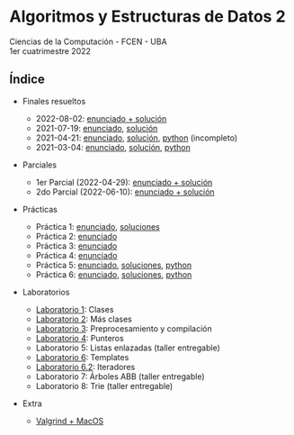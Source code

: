 # Algoritmos y Estructuras de Datos 2

Ciencias de la Computación - FCEN - UBA\
1er cuatrimestre 2022

## Índice

- Finales resueltos

  - 2022-08-02: [enunciado + solución](Finales/2022-08-02/AED2-2022-08-02.pdf)
  - 2021-07-19: [enunciado](Finales/2021-07-19/AED2-2021-07-19-enunciado.pdf), [solución](Finales/2021-07-19/AED2-2021-07-19.pdf)
  - 2021-04-21: [enunciado](Finales/2021-04-21/AED2-2021-04-21-enunciado.pdf), [solución](Finales/2021-04-21/AED2-2021-04-21.pdf), [python](Finales/2021-04-21/python) (incompleto)
  - 2021-03-04: [enunciado](Finales/2021-03-04/AED2-2021-03-04-enunciado.pdf), [solución](Finales/2021-03-04/AED2-2021-03-04.pdf), [python](Finales/2021-03-04/python)

- Parciales

  - 1er Parcial (2022-04-29): [enunciado + solución](Parciales/AED2-P1-2022-04-29.pdf)
  - 2do Parcial (2022-06-10): [enunciado + solución](Parciales/AED2-P1-2022-06-10.pdf)

- Prácticas

  - Práctica 1: [enunciado](Prácticas/Enunciados/Práctica1.pdf), [soluciones](Prácticas/Soluciones/Práctica1)
  - Práctica 2: [enunciado](Prácticas/Enunciados/Práctica2.pdf)
  - Práctica 3: [enunciado](Prácticas/Enunciados/Práctica3.pdf)
  - Práctica 4: [enunciado](Prácticas/Enunciados/Práctica4.pdf)
  - Práctica 5: [enunciado](Prácticas/Enunciados/Práctica5.pdf), [soluciones](Prácticas/Soluciones/Práctica5/Práctica5.pdf), [python](Prácticas/Soluciones/Práctica5/python)
  - Práctica 6: [enunciado](Prácticas/Enunciados/Práctica6.pdf), [soluciones](Prácticas/Soluciones/Práctica6/Práctica6.pdf), [python](Prácticas/Soluciones/Práctica6/python)

- Laboratorios

  - [Laboratorio 1](Laboratorios/labo01): Clases
  - [Laboratorio 2](Laboratorios/labo02): Más clases
  - [Laboratorio 3](Laboratorios/labo03): Preprocesamiento y compilación
  - [Laboratorio 4](Laboratorios/labo04): Punteros
  - Laboratorio 5: Listas enlazadas (taller entregable)
  - [Laboratorio 6](Laboratorios/labo06): Templates
  - [Laboratorio 6.2](Laboratorios/labo06.2): Iteradores
  - Laboratorio 7: Árboles ABB (taller entregable)
  - Laboratorio 8: Trie (taller entregable)

- Extra

  - [Valgrind + MacOS](Laboratorios/valgrind-mac)
